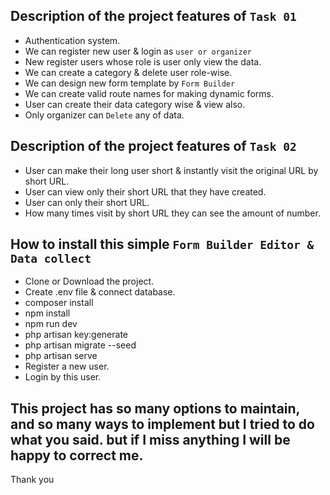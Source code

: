 ## Description of the project features of `Task 01`
* Authentication system.
* We can register new user & login as `user or organizer`
* New register users whose role is user only view the data.
* We can create a category & delete user role-wise.
* We can design new form template by `Form Builder`
* We can create valid route names for making dynamic forms.
* User can create their data category wise & view also.
* Only organizer can `Delete` any of data.

## Description of the project features of `Task 02`
* User can make their long user short & instantly visit the original URL by short URL.
* User can view only their short URL that they have created.
* User can only their short URL.
* How many times visit by short URL they can see the amount of number.

## How to install this simple `Form Builder Editor & Data collect`
* Clone or Download the project.
* Create .env file & connect database.
* composer install
* npm install
* npm run dev
* php artisan key:generate
* php artisan migrate --seed
* php artisan serve
* Register a new user.
* Login by this user.

## This project has so many options to maintain, and so many ways to implement but I tried to do what you said. but if I miss anything I will be happy to correct me.

Thank you
